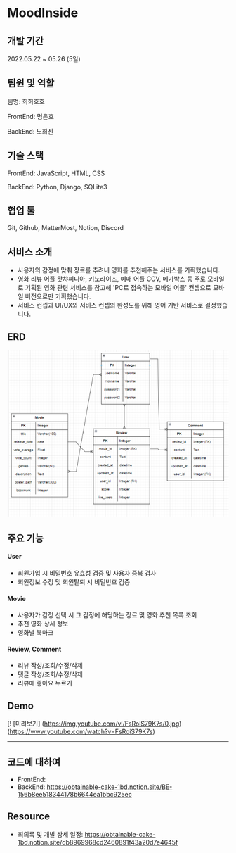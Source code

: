 # MoodInside 



## 개발 기간

2022.05.22 ~ 05.26 (5일)



## 팀원 및 역할

팀명: 희희호호

FrontEnd: 명은호

BackEnd: 노희진



## 기술 스택

FrontEnd: JavaScript, HTML, CSS

BackEnd: Python, Django, SQLite3



## 협업 툴

Git, Github, MatterMost, Notion, Discord



## 서비스 소개

- 사용자의 감정에 맞춰 장르를 추려내 영화를 추천해주는 서비스를 기획했습니다.
- 영화 리뷰 어플 왓챠피디아, 키노라이츠, 예매 어플 CGV, 메가박스 등 주로 모바일로 기획된 영화 관련 서비스를 참고해 'PC로 접속하는 모바일 어플' 컨셉으로 모바일 버전으로만 기획했습니다.
- 서비스 컨셉과 UI/UX와 서비스 컨셉의 완성도를 위해 영어 기반 서비스로 결정했습니다. 



## ERD

<img src="README.assets/moodinside_erd_final.png" alt="moodinside_erd_final" style="zoom:80%;" />



## 주요 기능



#### User

- 회원가입 시 비밀번호 유효성 검증 및 사용자 중복 검사
- 회원정보 수정 및 회원탈퇴 시 비밀번호 검증

#### Movie

- 사용자가 감정 선택 시 그 감정에 해당하는 장르 및 영화 추천 목록 조회
- 추천 영화 상세 정보
- 영화별 북마크

#### Review, Comment

- 리뷰 작성/조회/수정/삭제
- 댓글 작성/조회/수정/삭제
- 리뷰에 좋아요 누르기



## Demo



[! [미리보기] (https://img.youtube.com/vi/FsRoiS79K7s/0.jpg) (https://www.youtube.com/watch?v=FsRoiS79K7s)









----



## 코드에 대하여

- FrontEnd: 
- BackEnd: https://obtainable-cake-1bd.notion.site/BE-156b8ee518344178b6644ea1bbc925ec



## Resource

- 회의록 및 개발 상세 일정: https://obtainable-cake-1bd.notion.site/db8969968cd2460891f43a20d7e4645f

